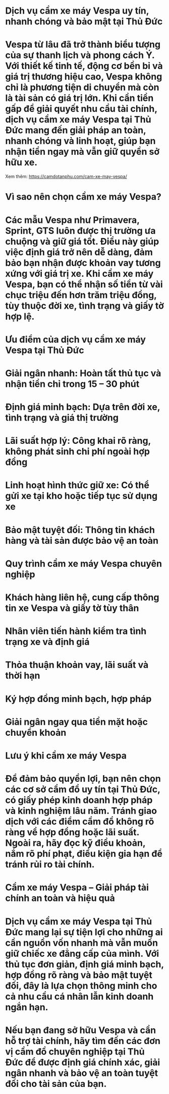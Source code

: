 # Dịch vụ cầm xe máy Vespa uy tín, nhanh chóng và bảo mật tại Thủ Đức

# 

# Vespa từ lâu đã trở thành biểu tượng của sự thanh lịch và phong cách Ý. Với thiết kế tinh tế, động cơ bền bỉ và giá trị thương hiệu cao, Vespa không chỉ là phương tiện di chuyển mà còn là tài sản có giá trị lớn. Khi cần tiền gấp để giải quyết nhu cầu tài chính, dịch vụ cầm xe máy Vespa tại Thủ Đức mang đến giải pháp an toàn, nhanh chóng và linh hoạt, giúp bạn nhận tiền ngay mà vẫn giữ quyền sở hữu xe.
Xem thêm: https://camdotanphu.com/cam-xe-may-vespa/
# 

# Vì sao nên chọn cầm xe máy Vespa?

# 

# Các mẫu Vespa như Primavera, Sprint, GTS luôn được thị trường ưa chuộng và giữ giá tốt. Điều này giúp việc định giá trở nên dễ dàng, đảm bảo bạn nhận được khoản vay tương xứng với giá trị xe. Khi cầm xe máy Vespa, bạn có thể nhận số tiền từ vài chục triệu đến hơn trăm triệu đồng, tùy thuộc đời xe, tình trạng và giấy tờ hợp lệ.

# 

# Ưu điểm của dịch vụ cầm xe máy Vespa tại Thủ Đức

# 

# Giải ngân nhanh: Hoàn tất thủ tục và nhận tiền chỉ trong 15 – 30 phút

# 

# Định giá minh bạch: Dựa trên đời xe, tình trạng và giá thị trường

# 

# Lãi suất hợp lý: Công khai rõ ràng, không phát sinh chi phí ngoài hợp đồng

# 

# Linh hoạt hình thức giữ xe: Có thể gửi xe tại kho hoặc tiếp tục sử dụng xe

# 

# Bảo mật tuyệt đối: Thông tin khách hàng và tài sản được bảo vệ an toàn

# 

# Quy trình cầm xe máy Vespa chuyên nghiệp

# 

# Khách hàng liên hệ, cung cấp thông tin xe Vespa và giấy tờ tùy thân

# 

# Nhân viên tiến hành kiểm tra tình trạng xe và định giá

# 

# Thỏa thuận khoản vay, lãi suất và thời hạn

# 

# Ký hợp đồng minh bạch, hợp pháp

# 

# Giải ngân ngay qua tiền mặt hoặc chuyển khoản

# 

# Lưu ý khi cầm xe máy Vespa

# 

# Để đảm bảo quyền lợi, bạn nên chọn các cơ sở cầm đồ uy tín tại Thủ Đức, có giấy phép kinh doanh hợp pháp và kinh nghiệm lâu năm. Tránh giao dịch với các điểm cầm đồ không rõ ràng về hợp đồng hoặc lãi suất. Ngoài ra, hãy đọc kỹ điều khoản, nắm rõ phí phạt, điều kiện gia hạn để tránh rủi ro tài chính.

# 

# Cầm xe máy Vespa – Giải pháp tài chính an toàn và hiệu quả

# 

# Dịch vụ cầm xe máy Vespa tại Thủ Đức mang lại sự tiện lợi cho những ai cần nguồn vốn nhanh mà vẫn muốn giữ chiếc xe đẳng cấp của mình. Với thủ tục đơn giản, định giá minh bạch, hợp đồng rõ ràng và bảo mật tuyệt đối, đây là lựa chọn thông minh cho cả nhu cầu cá nhân lẫn kinh doanh ngắn hạn.

# 

# Nếu bạn đang sở hữu Vespa và cần hỗ trợ tài chính, hãy tìm đến các đơn vị cầm đồ chuyên nghiệp tại Thủ Đức để được định giá chính xác, giải ngân nhanh và bảo vệ an toàn tuyệt đối cho tài sản của bạn.

